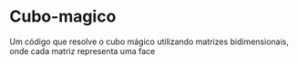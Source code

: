 # Cubo-magico
Um código que resolve o cubo mágico utilizando matrizes bidimensionais, onde cada matriz representa uma face
